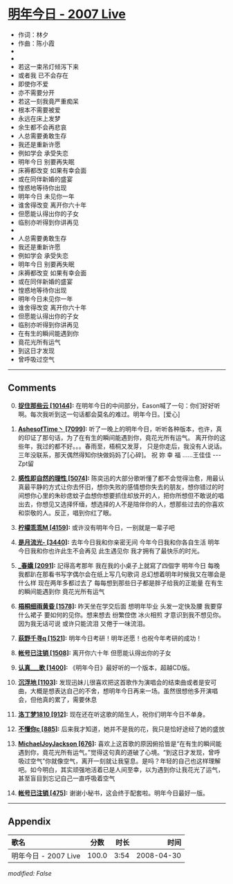 # [明年今日 - 2007 Live](https://music.163.com/song?id=65312)

* 作词：林夕
* 作曲：陈小霞
*
*
* 若这一束吊灯倾泻下来
* 或者我 已不会存在
* 即使你不爱
* 亦不需要分开
* 若这一刻我竟严重痴呆
* 根本不需要被爱
* 永远在床上发梦
* 余生都不会再悲哀
* 人总需要勇敢生存
* 我还是重新许愿
* 例如学会 承受失恋
* 明年今日 别要再失眠
* 床褥都改变 如果有幸会面
* 或在同伴新婚的盛宴
* 惶惑地等待你出现
* 明年今日 未见你一年
* 谁舍得改变 离开你六十年
* 但愿能认得出你的子女
* 临别亦听得到你讲再见
* 
* 人总需要勇敢生存
* 我还是重新许愿
* 例如学会 承受失恋
* 明年今日 别要再失眠
* 床褥都改变 如果有幸会面
* 或在同伴新婚的盛宴
* 惶惑地等待你出现
* 明年今日未见你一年
* 谁舍得改变 离开你六十年
* 但愿能认得出你的子女
* 临别亦听得到你讲再见
* 在有生的瞬间能遇到你
* 竟花光所有运气
* 到这日才发现
* 曾呼吸过空气


---

## Comments
0. **[捉住那些云 \[10144\]](https://music.163.com/#/user/home?id=123534268):** 在明年今日的中间部分，Eason喊了一句：你们好好听啊。每次我听到这一句话都会莫名的难过。明年今日。[爱心]

1. **[AshesofTime丶 \[7099\]](https://music.163.com/#/user/home?id=19495089):** 听了一晚上的明年今日，听听各种版本，也许，真的印证了那句话，为了在有生的瞬间能遇到你，竟花光所有运气。 离开你的这些年，我过的都不好。。。春雨至，梧桐又发芽， 只是你走后，我没有人说话。 三年没联系，那天偶然得知你快做妈妈了[心碎]。 祝 妳 幸 福 ......王佳佳    ---Zpt留

2. **[感性即自然的理性 \[5074\]](https://music.163.com/#/user/home?id=317062888):** 陈奕迅的大部分歌听懂了都不会觉得治愈，用最认真最平静的方式让你去怀旧，想你失败的感情想你失去的朋友，想你错过的时间想你心里的朱砂痣蚊子血想你想要抓住却放开的人，把你所想但不敢说的唱出去，你想见又选择怀缅，想选择的人不是陪伴你的人，想那些过去的你喜欢和崇敬的人。反正，唱到你红了眼。

3. **[柠檬乖乖M \[4159\]](https://music.163.com/#/user/home?id=538924987):** 或许没有明年今日，一别就是一辈子吧

4. **[是月流光- \[3440\]](https://music.163.com/#/user/home?id=121957859):** 去年今日我和你亲密无间 今年今日我和你各自生活 明年今日我和你也许此生不会再见  此生遇见你 我才拥有了最快乐的时光。

5. **[_春嬌 \[2091\]](https://music.163.com/#/user/home?id=45835860):** 記得高考那年 我在我的小桌子上就寫了四個字 明年今日 每晚我都趴在那看书写字偶尔会在纸上写几句歌词 总幻想着明年时候我又在哪会是什么样 现在两年多都过去了 每每想到那些日子都是胖子给我的正能量 在有生的瞬间能遇到你 竟花光所有运气

6. **[梧桐细雨黄昏 \[1578\]](https://music.163.com/#/user/home?id=77879305):** 昨天坐在学交后面 想明年毕业 头发一定快及腰 我要穿什么裙子 要如何的见你。想来想去 纷繁倥偬 冰火相煎 才意识到我不想见你。因为我无话可说 或许只能流泪 又倦于一味流泪。

7. **[荻野千寻q \[1521\]](https://music.163.com/#/user/home?id=503291784):** 明年今日考研！明年还愿！也祝今年考研的成功！

8. **[帐号已注销 \[1508\]](https://music.163.com/#/user/home?id=329317780):** 离开你六十年  但愿能认得出你的子女

9. **[认真___歌 \[1400\]](https://music.163.com/#/user/home?id=62651647):** 《明年今日》最好听的一个版本，超越CD版。

10. **[沉浮地 \[1103\]](https://music.163.com/#/user/home?id=20131185):** 发现迅妹儿很喜欢把这首歌作为演唱会的结束曲或者是安可曲，大概是想表达自己的不舍，想明年今日再来一场。虽然很想他多开演唱会，但他真的累了，需要休息

11. **[洛丁梦1810 \[912\]](https://music.163.com/#/user/home?id=395631177):** 现在还在听这歌的陌生人，祝你们明年今日不单身。

12. **[不懂你c \[885\]](https://music.163.com/#/user/home?id=269596388):** 后来我才知道，她并不是我的花，我只是恰好途经了她的盛放

13. **[MichaelJoyJackson \[676\]](https://music.163.com/#/user/home?id=327711833):** 喜欢上这首歌的原因俯拾皆是“在有生的瞬间能遇到你，竟花光所有运气。”觉得这句真的道破了心境。“到这日才发现，曾呼吸过空气”你就像空气，离开一刻就让我窒息。是吗？年轻的自己也这样理解吧。如今明白，其实顽强地活着已是人间至幸，以为遇到你让我花光了运气，甚至盲目到忘记自己一直呼吸着空气

14. **[帐号已注销 \[475\]](https://music.163.com/#/user/home?id=54306648):** 谢谢小秘书，这会终于配套啦。明年今日最好一版。



---

## Appendix

|歌名|分数|时长|时间|
|:---|:---:|---:|---:|
|明年今日 - 2007 Live|100.0|3:54|2008-04-30

*modified: False*